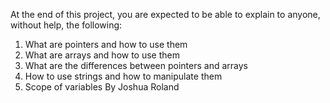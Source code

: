 At the end of this project, you are expected to be able to explain to anyone, without help, the following:
1.  What are pointers and how to use them
2.  What are arrays and how to use them
3.  What are the differences between pointers and arrays
4.  How to use strings and how to manipulate them
5.  Scope of variables
By Joshua Roland
